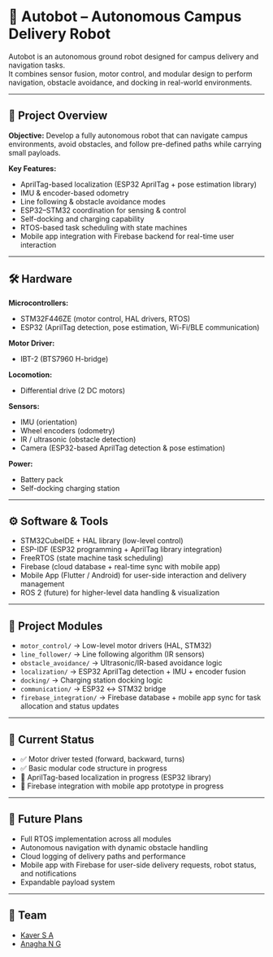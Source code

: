# 🤖 Autobot – Autonomous Campus Delivery Robot  

Autobot is an autonomous ground robot designed for campus delivery and navigation tasks.  
It combines sensor fusion, motor control, and modular design to perform navigation, obstacle avoidance, and docking in real-world environments.  

---

## 🚀 Project Overview  

**Objective:** Develop a fully autonomous robot that can navigate campus environments, avoid obstacles, and follow pre-defined paths while carrying small payloads.  

**Key Features:**  
- AprilTag-based localization (ESP32 AprilTag + pose estimation library)  
- IMU & encoder-based odometry  
- Line following & obstacle avoidance modes  
- ESP32–STM32 coordination for sensing & control  
- Self-docking and charging capability  
- RTOS-based task scheduling with state machines  
- Mobile app integration with Firebase backend for real-time user interaction  

---

## 🛠️ Hardware  

**Microcontrollers:**  
- STM32F446ZE (motor control, HAL drivers, RTOS)  
- ESP32 (AprilTag detection, pose estimation, Wi-Fi/BLE communication)  

**Motor Driver:**  
- IBT-2 (BTS7960 H-bridge)  

**Locomotion:**  
- Differential drive (2 DC motors)  

**Sensors:**  
- IMU (orientation)  
- Wheel encoders (odometry)  
- IR / ultrasonic (obstacle detection)  
- Camera (ESP32-based AprilTag detection & pose estimation)  

**Power:**  
- Battery pack  
- Self-docking charging station  

---

## ⚙️ Software & Tools  

- STM32CubeIDE + HAL library (low-level control)  
- ESP-IDF (ESP32 programming + AprilTag library integration)  
- FreeRTOS (state machine task scheduling)  
- Firebase (cloud database + real-time sync with mobile app)  
- Mobile App (Flutter / Android) for user-side interaction and delivery management  
- ROS 2 (future) for higher-level data handling & visualization  

---

## 📂 Project Modules  

- `motor_control/` → Low-level motor drivers (HAL, STM32)  
- `line_follower/` → Line following algorithm (IR sensors)  
- `obstacle_avoidance/` → Ultrasonic/IR-based avoidance logic  
- `localization/` → ESP32 AprilTag detection + IMU + encoder fusion  
- `docking/` → Charging station docking logic  
- `communication/` → ESP32 ↔ STM32 bridge  
- `firebase_integration/` → Firebase database + mobile app sync for task allocation and status updates  

---

## 📌 Current Status  

- ✅ Motor driver tested (forward, backward, turns)  
- ✅ Basic modular code structure in progress 
- 🔄 AprilTag-based localization in progress (ESP32 library)  
- 🔄 Firebase integration with mobile app prototype in progress  

---

## 🎯 Future Plans  

- Full RTOS implementation across all modules  
- Autonomous navigation with dynamic obstacle handling  
- Cloud logging of delivery paths and performance  
- Mobile app with Firebase for user-side delivery requests, robot status, and notifications  
- Expandable payload system  

---

## 👤 Team  

- [Kaver S A](https://github.com/kaver06)  
- [Anagha N G](https://github.com/Anagha-ng)  
